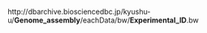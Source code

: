   http&#58;//dbarchive.biosciencedbc.jp/kyushu-u/**Genome_assembly**/eachData/bw/**Experimental_ID**.bw  
